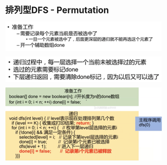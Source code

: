 # 排列型DFS - Permutation

![](<../.gitbook/assets/Screen Shot 2022-08-21 at 11.05.57 PM.png>)

![](<../.gitbook/assets/Screen Shot 2022-08-21 at 11.07.55 PM.png>)

![](<../.gitbook/assets/Screen Shot 2022-08-21 at 11.08.44 PM.png>)
